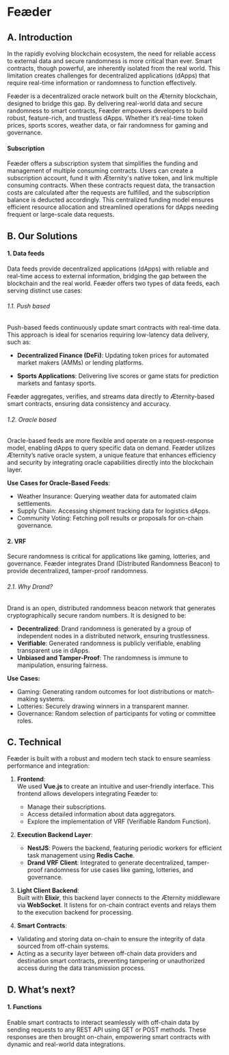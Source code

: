 # Feæder

## A. Introduction 
In the rapidly evolving blockchain ecosystem, the need for reliable access to external data and secure randomness is more critical than ever. Smart contracts, though powerful, are inherently isolated from the real world. This limitation creates challenges for decentralized applications (dApps) that require real-time information or randomness to function effectively.

Feæder is a decentralized oracle network built on the Æternity blockchain, designed to bridge this gap. By delivering real-world data and secure randomness to smart contracts, Feæder empowers developers to build robust, feature-rich, and trustless dApps. Whether it’s real-time token prices, sports scores, weather data, or fair randomness for gaming and governance.

#### Subscription
Feæder offers a subscription system that simplifies the funding and management of multiple consuming contracts. Users can create a subscription account, fund it with Æternity's native token, and link multiple consuming contracts. When these contracts request data, the transaction costs are calculated after the requests are fulfilled, and the subscription balance is deducted accordingly. This centralized funding model ensures efficient resource allocation and streamlined operations for dApps needing frequent or large-scale data requests.

## B. Our Solutions 
#### 1. Data feeds

Data feeds provide decentralized applications (dApps) with reliable and real-time access to external information, bridging the gap between the blockchain and the real world. Feæder offers two types of data feeds, each serving distinct use cases:

###### 1.1. Push based

Push-based feeds continuously update smart contracts with real-time data. This approach is ideal for scenarios requiring low-latency data delivery, such as:

- **Decentralized Finance (DeFi)**: Updating token prices for automated market makers (AMMs) or lending platforms.

- **Sports Applications**: Delivering live scores or game stats for prediction markets and fantasy sports.

Feæder aggregates, verifies, and streams data directly to Æternity-based smart contracts, ensuring data consistency and accuracy.

###### 1.2. Oracle based

Oracle-based feeds are more flexible and operate on a request-response model, enabling dApps to query specific data on demand. Feæder utilizes Æternity’s native oracle system, a unique feature that enhances efficiency and security by integrating oracle capabilities directly into the blockchain layer.

**Use Cases for Oracle-Based Feeds**:

- Weather Insurance: Querying weather data for automated claim settlements.
-  Supply Chain: Accessing shipment tracking data for logistics dApps.
- Community Voting: Fetching poll results or proposals for on-chain governance.

#### 2. VRF

Secure randomness is critical for applications like gaming, lotteries, and governance. Feæder integrates Drand (Distributed Randomness Beacon) to provide decentralized, tamper-proof randomness.

###### 2.1. Why Drand?
Drand is an open, distributed randomness beacon network that generates cryptographically secure random numbers. It is designed to be:

- **Decentralized**: Drand randomness is generated by a group of independent nodes in a distributed network, ensuring trustlessness.
- **Verifiable**: Generated randomness is publicly verifiable, enabling transparent use in dApps.
- **Unbiased and Tamper-Proof**: The randomness is immune to manipulation, ensuring fairness.

**Use Cases:**

- Gaming: Generating random outcomes for loot distributions or match-making systems.
- Lotteries: Securely drawing winners in a transparent manner.
- Governance: Random selection of participants for voting or committee roles.

## C. Technical  
Feæder is built with a robust and modern tech stack to ensure seamless performance and integration:  

1. **Frontend**:  
   We used **Vue.js** to create an intuitive and user-friendly interface. This frontend allows developers integrating Feæder to:  
   - Manage their subscriptions.  
   - Access detailed information about data aggregators.  
   - Explore the implementation of VRF (Verifiable Random Function).  

2. **Execution Backend Layer**:  
   - **NestJS**: Powers the backend, featuring periodic workers for efficient task management using **Redis Cache**.  
   - **Drand VRF Client**: Integrated to generate decentralized, tamper-proof randomness for use cases like gaming, lotteries, and governance.  

3. **Light Client Backend**:  
   Built with **Elixir**, this backend layer connects to the Æternity middleware via **WebSocket**. It listens for on-chain contract events and relays them to the execution backend for processing.  

4. **Smart Contracts**:
- Validating and storing data on-chain to ensure the integrity of data sourced from off-chain systems.
- Acting as a security layer between off-chain data providers and destination smart contracts, preventing tampering or unauthorized access during the data transmission process.

## D. What’s next?
#### 1. Functions
Enable smart contracts to interact seamlessly with off-chain data by sending requests to any REST API using GET or POST methods. These responses are then brought on-chain, empowering smart contracts with dynamic and real-world data integrations.
